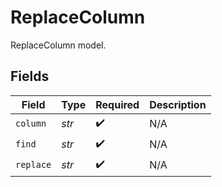 # ReplaceColumn

ReplaceColumn model.


## Fields

| Field              | Type               | Required           | Description        |
| ------------------ | ------------------ | ------------------ | ------------------ |
| `column`           | *str*              | :heavy_check_mark: | N/A                |
| `find`             | *str*              | :heavy_check_mark: | N/A                |
| `replace`          | *str*              | :heavy_check_mark: | N/A                |